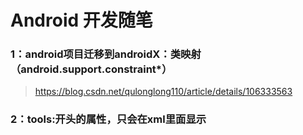 
# Android 开发随笔

### 1：android项目迁移到androidX：类映射（android.support.constraint*）
> https://blog.csdn.net/qulonglong110/article/details/106333563

### 2：tools:开头的属性，只会在xml里面显示
